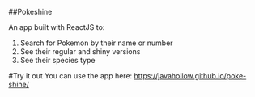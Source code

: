 ##Pokeshine

An app built with ReactJS to:

1. Search for Pokemon by their name or number
2. See their regular and shiny versions
3. See their species type

#Try it out
You can use the app here: https://javahollow.github.io/poke-shine/
